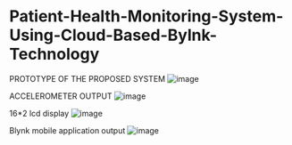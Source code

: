# Patient-Health-Monitoring-System-Using-Cloud-Based-Bylnk-Technology
PROTOTYPE OF THE PROPOSED SYSTEM
![image](https://github.com/saikrishna5555/Patient-Health-Monitoring-System-Using-Cloud-Based-Bylnk-Technology/assets/84697463/a1c93cb5-8acc-44d7-85fb-53d0d0f3ef5a)



ACCELEROMETER OUTPUT 
![image](https://github.com/saikrishna5555/Patient-Health-Monitoring-System-Using-Cloud-Based-Bylnk-Technology/assets/84697463/c1975a5a-42d7-4b85-8ccc-ec0711b9a907)



16*2 lcd display
![image](https://github.com/saikrishna5555/Patient-Health-Monitoring-System-Using-Cloud-Based-Bylnk-Technology/assets/84697463/13f891c4-5cac-4ad0-8ee4-d39361b39074)



Blynk mobile application output
![image](https://github.com/saikrishna5555/Patient-Health-Monitoring-System-Using-Cloud-Based-Bylnk-Technology/assets/84697463/0829940f-c69b-424a-a3a2-d449186e2902)
